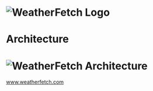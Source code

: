 ![WeatherFetch Logo](http://i1158.photobucket.com/albums/p618/g12mcgov/Photobucket%20Desktop%20-%20Grants%20MacBook%20Pro/a5139f86-a425-49cc-9764-56eb8d4da064.png)
============

Architecture
============

![WeatherFetch Architecture](http://i1158.photobucket.com/albums/p618/g12mcgov/Photobucket%20Desktop%20-%20Grants%20MacBook%20Pro/WeatherFetchArchitecture.png)
============

www.weatherfetch.com
